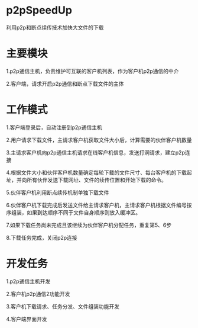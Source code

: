 # p2pSpeedUp
利用p2p和断点续传技术加快大文件的下载

# 主要模块
1.p2p通信主机，负责维护可互联的客户机列表，作为客户机p2p通信的中介

2.客户端，请求开启p2p通信和断点下载文件的主体

# 工作模式
1.客户端登录后，自动注册到p2p通信主机

2.用户请求下载文件，主请求客户机获取文件大小后，计算需要的伙伴客户机数量

3.主请求客户机向p2p通信主机请求在线客户机信息，发送打洞请求，建立p2p连接

4.根据文件大小和伙伴客户机数量确定每轮下载的文件尺寸、每台客户机的下载起址，并向所有伙伴发送下载网址、文件的续传位置和开始下载的命令。

5.伙伴客户机利用断点续传机制单独下载文件

6.伙伴客户机下载完成后发送文件给主请求客户机，主请求客户机根据文件编号按序组装，如果到达顺序不同于文件自身顺序则放入缓冲区。

7.如果下载任务尚未完成且该继续为伙伴客户机分配任务，重复第5、6步

8.下载任务完成，关闭p2p连接

# 开发任务
1.p2p通信主机开发

2.客户机p2p通信2功能开发

3.客户机下载请求、任务分发、文件组装功能开发

4.客户端界面开发
